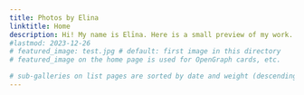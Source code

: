 ```yaml
---
title: Photos by Elina
linktitle: Home
description: Hi! My name is Elīna. Here is a small preview of my work. You can also find me on Instagram @thatmomentlv and @e_liinaj. I mostly do portrait and event photography, and sometimes product photography.
#lastmod: 2023-12-26
# featured_image: test.jpg # default: first image in this directory
# featured_image on the home page is used for OpenGraph cards, etc.

# sub-galleries on list pages are sorted by date and weight (descending)
---
```

